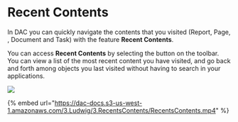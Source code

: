 # Recent Contents

  
In DAC you can quickly navigate the contents that you visited \(Report, Page, , Document and Task\) with the feature **Recent Contents**.

You can access **Recent Contents** by selecting the button on the toolbar. You can view a list of the most recent content you have visited, and go back and forth among objects you last visited without having to search in your applications.

![](https://dac-docs.s3-us-west-1.amazonaws.com/3.Ludwig/3.RecentsContents/2.png)

{% embed url="https://dac-docs.s3-us-west-1.amazonaws.com/3.Ludwig/3.RecentsContents/RecentsContents.mp4" %}



